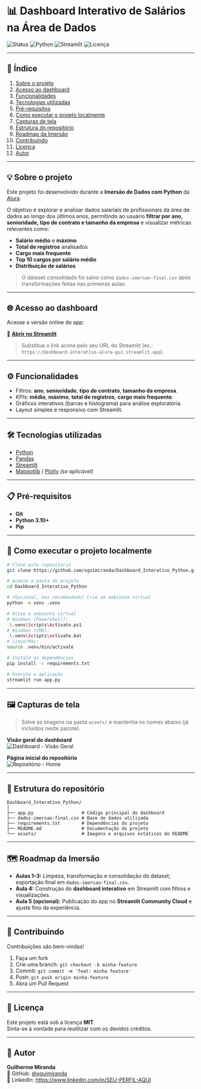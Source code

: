 
# 📊 Dashboard Interativo de Salários na Área de Dados

![Status](https://img.shields.io/badge/status-%20completo-green)
![Python](https://img.shields.io/badge/python-3.10%2B-blue?logo=python)
![Streamlit](https://img.shields.io/badge/streamlit-app-red?logo=streamlit)
![Licença](https://img.shields.io/badge/licença-MIT-green)

---

## 📌 Índice
1. [Sobre o projeto](#-sobre-o-projeto)
2. [Acesso ao dashboard](#-acesso-ao-dashboard)
3. [Funcionalidades](#-funcionalidades)
4. [Tecnologias utilizadas](#-tecnologias-utilizadas)
5. [Pré-requisitos](#-pré-requisitos)
6. [Como executar o projeto localmente](#-como-executar-o-projeto-localmente)
7. [Capturas de tela](#-capturas-de-tela)
8. [Estrutura do repositório](#-estrutura-do-repositório)
9. [Roadmap da Imersão](#-roadmap-da-imersão)
10. [Contribuindo](#-contribuindo)
11. [Licença](#-licença)
12. [Autor](#-autor)

---

## 💡 Sobre o projeto
Este projeto foi desenvolvido durante a **Imersão de Dados com Python** da [Alura](https://www.alura.com.br/).

O objetivo é explorar e analisar dados salariais de profissionais da área de dados ao longo dos últimos anos, permitindo ao usuário **filtrar por ano, senioridade, tipo de contrato e tamanho da empresa** e visualizar métricas relevantes como:

- **Salário médio** e **máximo**
- **Total de registros** analisados
- **Cargo mais frequente**
- **Top 10 cargos por salário médio**
- **Distribuição de salários**

> O dataset consolidado foi salvo como `dados-imersao-final.csv` após transformações feitas nas primeiras aulas.

---

## 🌐 Acesso ao dashboard
Acesse a versão online do app:

🔗 **[Abrir no Streamlit](https://SEU-LINK-DO-STREAMLIT-AQUI)**

> Substitua o link acima pelo seu URL do Streamlit (ex.: `https://dashboard-interativo-alura-gui.streamlit.app`).

---

## ⚙️ Funcionalidades
- Filtros: **ano**, **senioridade**, **tipo de contrato**, **tamanho da empresa**.
- KPIs: **média**, **máximo**, **total de registros**, **cargo mais frequente**.
- Gráficos interativos (barras e histograma) para análise exploratória.
- Layout simples e responsivo com Streamlit.

---

## 🛠 Tecnologias utilizadas
- [Python](https://www.python.org/)
- [Pandas](https://pandas.pydata.org/)
- [Streamlit](https://streamlit.io/)
- [Matplotlib](https://matplotlib.org/) / [Plotly](https://plotly.com/python/) *(se aplicável)*

---

## 📋 Pré-requisitos
- **Git**
- **Python 3.10+**
- **Pip**

---

## 🚀 Como executar o projeto localmente
```bash
# Clone este repositório
git clone https://github.com/xguimiranda/Dashboard_Interativo_Python.git

# Acesse a pasta do projeto
cd Dashboard_Interativo_Python

# (Opcional, mas recomendado) Crie um ambiente virtual
python -m venv .venv

# Ative o ambiente virtual
# Windows (PowerShell):
.\.venv\Scripts\Activate.ps1
# Windows (CMD):
.\.venv\Scripts\activate.bat
# Linux/Mac:
source .venv/bin/activate

# Instale as dependências
pip install -r requirements.txt

# Execute a aplicação
streamlit run app.py
```

---

## 🖼 Capturas de tela

> Salve as imagens na pasta `assets/` e mantenha os nomes abaixo (já incluídos neste pacote).

**Visão geral do dashboard**  
![Dashboard - Visão Geral](assets/dashboard-visao-geral.jpg)

**Página inicial do repositório**  
![Repositório - Home](assets/repo-home.jpg)

---

## 📂 Estrutura do repositório
```
Dashboard_Interativo_Python/
│
├── app.py                  # Código principal do dashboard
├── dados-imersao-final.csv # Base de dados utilizada
├── requirements.txt        # Dependências do projeto
├── README.md               # Documentação do projeto
└── assets/                 # Imagens e arquivos estáticos do README
```

---

## 🗺 Roadmap da Imersão
- **Aulas 1–3:** Limpeza, transformação e consolidação do dataset; exportação final em `dados-imersao-final.csv`.
- **Aula 4:** Construção do **dashboard interativo** em Streamlit com filtros e visualizações.
- **Aula 5 (opcional):** Publicação do app no **Streamlit Community Cloud** e ajuste fino da experiência.

---

## 🤝 Contribuindo
Contribuições são bem-vindas!  
1. Faça um fork
2. Crie uma branch: `git checkout -b minha-feature`
3. Commit: `git commit -m 'feat: minha feature'`
4. Push: `git push origin minha-feature`
5. Abra um Pull Request

---

## 📄 Licença
Este projeto está sob a licença **MIT**.  
Sinta-se à vontade para reutilizar com os devidos créditos.

---

## 👤 Autor
**Guilherme Miranda**  
🔗 GitHub: [@xguimiranda](https://github.com/xguimiranda)  
🔗 LinkedIn: https://www.linkedin.com/in/SEU-PERFIL-AQUI

